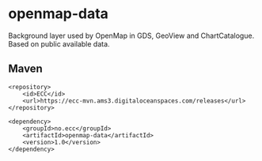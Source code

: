 # openmap-data


Background layer used by OpenMap in GDS, GeoView and ChartCatalogue. Based on public available data.

## Maven

```
<repository>
    <id>ECC</id>
    <url>https://ecc-mvn.ams3.digitaloceanspaces.com/releases</url>
</repository>

<dependency>
	<groupId>no.ecc</groupId>
	<artifactId>openmap-data</artifactId>
	<version>1.0</version>
</dependency>
````

